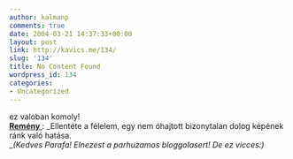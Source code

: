 ```yaml
---
author: kalmanp
comments: true
date: 2004-03-21 14:37:33+00:00
layout: post
link: http://kavics.me/134/
slug: '134'
title: No Content Found
wordpress_id: 134
categories:
- Uncategorized
---
```


ez valoban komoly!  
[**Remény** ](http://mek.oszk.hu/00000/00060/html/086/pc008677.html): _Ellentéte a félelem, egy nem óhajtott bizonytalan dolog képének ránk való hatása.  
__(Kedves Parafa! Elnezest a parhuzamos bloggolasert! De ez vicces:)_
